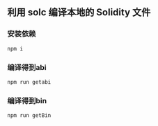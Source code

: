 ## 利用 solc 编译本地的 Solidity 文件

### 安装依赖

```
npm i 
```

### 编译得到abi

```
npm run getabi
```

### 编译得到bin

```
npm run getBin
```